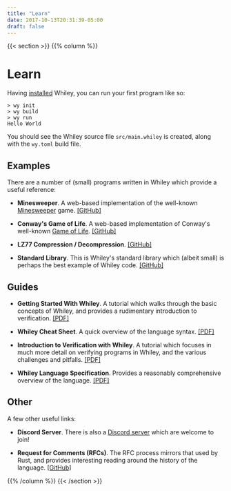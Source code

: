 ```yaml
---
title: "Learn"
date: 2017-10-13T20:31:39-05:00
draft: false
---
```


{{< section >}}
{{% column %}}

# Learn

Having [installed](../install) Whiley, you can run your first program like so:

```
> wy init
> wy build
> wy run
Hello World
```

You should see the Whiley source file `src/main.whiley` is created,
along with the `wy.toml` build file.

## Examples

There are a number of (small) programs written in Whiley which provide
a useful reference:

   * **Minesweeper**. A web-based implementation of the well-known [Minesweeper](https://en.wikipedia.org/wiki/Minesweeper_(video_game)) game. [[GitHub]](https://github.com/DavePearce/Minesweeper.wy)
   
   * **Conway's Game of Life**. A web-based implementation of Conway's well-known [Game of Life](https://en.wikipedia.org/wiki/Conway%27s_Game_of_Life). [[GitHub]](https://github.com/DavePearce/Conway.wy)
   
   * **LZ77 Compression / Decompression**. [[GitHub]](https://github.com/DavePearce/LZ.wy)
   
   * **Standard Library**. This is Whiley's standard library which (albeit small) is perhaps the best example of Whiley code. [[GitHub]](https://github.com/Whiley/STD.wy)

## Guides


   * **Getting Started With Whiley**.  A tutorial which walks through the basic concepts of Whiley, and provides a rudimentary introduction to verification.  [[PDF]](/pdfs/GettingStartedWithWhiley.pdf)
   
   * **Whiley Cheat Sheet**.  A quick overview of the language syntax.  [[PDF]](/pdfs/WhileyCheatSheet.pdf)
   
   * **Introduction to Verification with Whiley**. A tutorial which focuses in much more detail on verifying programs in Whiley, and the various challenges and pitfalls.  [[PDF]](https://whileydave.com/publications/PUG18_ETSS_preprint.pdf)

   * **Whiley Language Specification**.  Provides a reasonably comprehensive overview of the language.  [[PDF]](/pdfs/WhileyLanguageSpec.pdf)

## Other

A few other useful links:

   * **Discord Server**.  There is also a [Discord server](https://discord.gg/7TmmeU8u) which are welcome to join!
   
   * **Request for Comments (RFCs)**.  The RFC process mirrors that used by Rust, and provides interesting reading around the history of the language.  [[GitHub]](https://github.com/Whiley/RFCs/)

{{% /column %}}
{{< /section >}}
   
